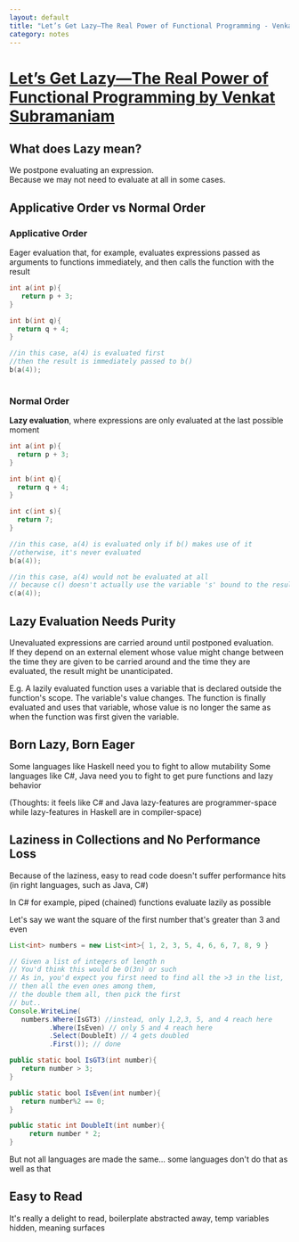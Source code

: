 ```yaml
---
layout: default
title: "Let’s Get Lazy—The Real Power of Functional Programming - Venkat Subramaniam [Talk]"
category: notes
---
```


# [Let’s Get Lazy—The Real Power of Functional Programming by Venkat Subramaniam](https://www.youtube.com/watch?v=ntWdmlrCheY)

## What does Lazy mean?
We postpone evaluating an expression.  
Because we may not need to evaluate at all in some cases.

## Applicative Order vs Normal Order
### Applicative Order
Eager evaluation that, for example, evaluates expressions passed as arguments to functions immediately, and then calls the function with the result

```c
int a(int p){
   return p + 3;
}

int b(int q){
  return q + 4;
}

//in this case, a(4) is evaluated first
//then the result is immediately passed to b()
b(a(4)); 
 
```

### Normal Order
**Lazy evaluation**, where expressions are only evaluated at the last possible moment

```c
int a(int p){
  return p + 3;
}

int b(int q){
  return q + 4;
}

int c(int s){
  return 7;
}

//in this case, a(4) is evaluated only if b() makes use of it
//otherwise, it's never evaluated
b(a(4)); 

//in this case, a(4) would not be evaluated at all
// because c() doesn't actually use the variable 's' bound to the result of a(4)
c(a(4)); 
```

## Lazy Evaluation Needs Purity
Unevaluated expressions are carried around until postponed evaluation.  
If they depend on an external element whose value might change between the time they are given to be carried around and the time they are evaluated, the result might be unanticipated. 

E.g. A lazily evaluated function uses a variable that is declared outside the function's scope.
The variable's value changes.
The function is finally evaluated and uses that variable, whose value is no longer the same as when the function was first given the variable.

## Born Lazy, Born Eager
Some languages like Haskell need you to fight to allow mutability
Some languages like C#, Java need you to fight to get pure functions and lazy behavior

(Thoughts: it feels like C# and Java lazy-features are programmer-space while lazy-features in Haskell are in compiler-space)

## Laziness in Collections and No Performance Loss
Because of the laziness, easy to read code doesn't suffer performance hits (in right languages, such as Java, C#)

In C# for example, piped (chained) functions evaluate lazily as possible 

Let's say we want the square of the first number that's greater than 3 and even

```java
List<int> numbers = new List<int>{ 1, 2, 3, 5, 4, 6, 6, 7, 8, 9 }

// Given a list of integers of length n
// You'd think this would be O(3n) or such
// As in, you'd expect you first need to find all the >3 in the list,
// then all the even ones among them,
// the double them all, then pick the first
// but..
Console.WriteLine(
   numbers.Where(IsGT3) //instead, only 1,2,3, 5, and 4 reach here 
          .Where(IsEven) // only 5 and 4 reach here
          .Select(DoubleIt) // 4 gets doubled
          .First()); // done

public static bool IsGT3(int number){
   return number > 3;
}

public static bool IsEven(int number){
   return number%2 == 0;      
}

public static int DoubleIt(int number){
     return number * 2;      
}
```
But not all languages are made the same... some languages don't do that as well as that

## Easy to Read
It's really a delight to read, boilerplate abstracted away, temp variables hidden, meaning surfaces


